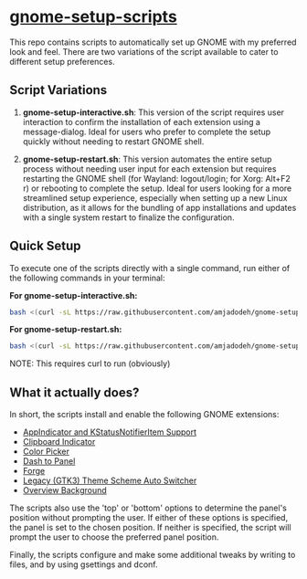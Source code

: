 
# [gnome-setup-scripts](https://github.com/amjadodeh/gnome-setup-scripts)

This repo contains scripts to automatically set up GNOME with my preferred look and feel. There are two variations of the script available to cater to different setup preferences.

## Script Variations

1. **gnome-setup-interactive.sh**: This version of the script requires user interaction to confirm the installation of each extension using a message-dialog. Ideal for users who prefer to complete the setup quickly without needing to restart GNOME shell.

2. **gnome-setup-restart.sh**: This version automates the entire setup process without needing user input for each extension but requires restarting the GNOME shell (for Wayland: logout/login; for Xorg: Alt+F2 r) or rebooting to complete the setup. Ideal for users looking for a more streamlined setup experience, especially when setting up a new Linux distribution, as it allows for the bundling of app installations and updates with a single system restart to finalize the configuration.

## Quick Setup

To execute one of the scripts directly with a single command, run either of the following commands in your terminal:

**For gnome-setup-interactive.sh:**
```bash
bash <(curl -sL https://raw.githubusercontent.com/amjadodeh/gnome-setup-scripts/master/gnome-setup-interactive.sh)
```

**For gnome-setup-restart.sh:**
```bash
bash <(curl -sL https://raw.githubusercontent.com/amjadodeh/gnome-setup-scripts/master/gnome-setup-restart.sh)
```

NOTE: This requires curl to run (obviously)

## What it actually does?

In short, the scripts install and enable the following GNOME extensions:

- [AppIndicator and KStatusNotifierItem Support](https://extensions.gnome.org/extension/615/appindicator-support/)
- [Clipboard Indicator](https://extensions.gnome.org/extension/779/clipboard-indicator/)
- [Color Picker](https://extensions.gnome.org/extension/3396/color-picker/)
- [Dash to Panel](https://extensions.gnome.org/extension/1160/dash-to-panel/)
- [Forge](https://extensions.gnome.org/extension/4481/forge/)
- [Legacy (GTK3) Theme Scheme Auto Switcher](https://extensions.gnome.org/extension/4998/legacy-gtk3-theme-scheme-auto-switcher/)
- [Overview Background](https://extensions.gnome.org/extension/5856/overview-background/)

The scripts also use the 'top' or 'bottom' options to determine the panel's position without prompting the user. If either of these options is specified, the panel is set to the chosen position. If neither is specified, the script will prompt the user to choose the preferred panel position.

Finally, the scripts configure and make some additional tweaks by writing to files, and by using gsettings and dconf.


